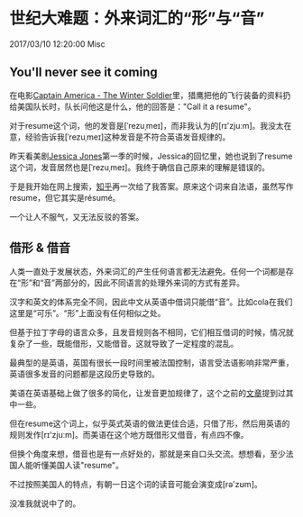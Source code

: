 # 世纪大难题：外来词汇的“形”与“音”
2017/03/10 12:20:00
Misc


## You'll never see it coming

在电影[Captain America - The Winter Soldier][a2]里，猎鹰把他的飞行装备的资料扔给美国队长时，队长问他这是什么，他的回答是："Call it a resume"。

对于resume这个词，他的发音是[ˈrezuˌmeɪ]，而非我认为的[rɪ'zjuːm]。我没太在意，经验告诉我[ˈrezuˌmeɪ]这种发音是不符合英语发音规律的。

昨天看美剧[Jessica Jones][jessica]第一季的时候，Jessica的回忆里，她也说到了resume这个词，发音居然也是[ˈrezuˌmeɪ]。我终于确信自己原来的理解是错误的。

于是我开始在网上搜索，[知乎][zhihu]再一次给了我答案。原来这个词来自法语，虽然写作resume，但它其实是résumé。

一个让人不服气，又无法反驳的答案。


## 借形 & 借音

人类一直处于发展状态，外来词汇的产生任何语言都无法避免。任何一个词都是存在“形”和“音”两部分的，因此不同语言的处理外来词的方式有差异。

汉字和英文的体系完全不同，因此中文从英语中借词只能借“音”。比如cola在我们这里是“可乐”。“形”上面没有任何相似之处。

但基于拉丁字母的语言众多，且发音规则各不相同，它们相互借词的时候，情况就复杂了一些，既能借形，又能借音。这就导致了一定程度的混乱。

最典型的是英语，英国有很长一段时间里被法国控制，语言受法语影响非常严重，英语很多发音的问题都是这段历史导致的。

美语在英语基础上做了很多的简化，让发音更加规律了，这个之前的[文章][prevarticle]提到过其中一些。

但在resume这个词上，似乎英式英语的做法更佳合适，只借了形，然后用英语的规则发作[rɪ'zjuːm]。而美语在这个地方既借形又借音，有点四不像。

但换个角度来想，借音也是有一点好处的，那就是来自口头交流。想想看，至少法国人能听懂美国人读"resume"。

不过按照美国人的特点，有朝一日这个词的读音可能会演变成[rə'zʊm]。

没准我就说中了的。


[jessica]: http://www.imdb.com/title/tt2357547/
[a2]: http://www.imdb.com/title/tt1843866/
[zhihu]: https://www.zhihu.com/question/24173240
[prevarticle]: /articles/AmericanEnglishPronunciationBetter.html

